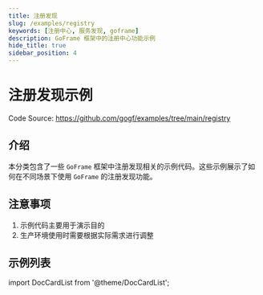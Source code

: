 ```yaml
---
title: 注册发现
slug: /examples/registry
keywords: [注册中心, 服务发现, goframe]
description: GoFrame 框架中的注册中心功能示例
hide_title: true
sidebar_position: 4
---
```


# 注册发现示例

Code Source: https://github.com/gogf/examples/tree/main/registry


## 介绍

本分类包含了一些 `GoFrame` 框架中注册发现相关的示例代码。这些示例展示了如何在不同场景下使用 `GoFrame` 的注册发现功能。

## 注意事项

1. 示例代码主要用于演示目的
2. 生产环境使用时需要根据实际需求进行调整

## 示例列表

import DocCardList from '@theme/DocCardList';

<DocCardList />
